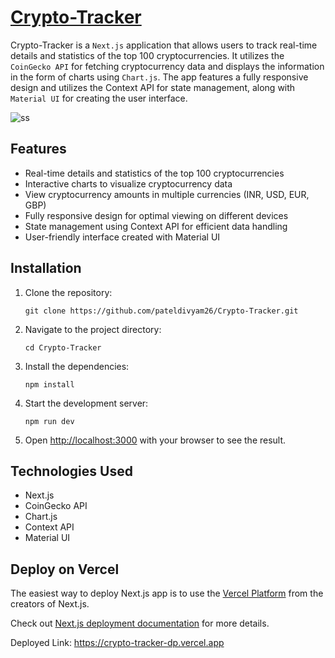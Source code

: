 # [Crypto-Tracker](https://github.com/pateldivyam26/Crypto-Tracker)

Crypto-Tracker is a `Next.js` application that allows users to track real-time details and statistics of the top 100 cryptocurrencies. It utilizes the `CoinGecko API` for fetching cryptocurrency data and displays the information in the form of charts using `Chart.js`. The app features a fully responsive design and utilizes the Context API for state management, along with `Material UI` for creating the user interface.

![ss](https://github.com/pateldivyam26/Crypto-Tracker/assets/79200448/ea48abf1-7103-4e66-9143-eb944335308e)

## Features

- Real-time details and statistics of the top 100 cryptocurrencies
- Interactive charts to visualize cryptocurrency data
- View cryptocurrency amounts in multiple currencies (INR, USD, EUR, GBP)
- Fully responsive design for optimal viewing on different devices
- State management using Context API for efficient data handling
- User-friendly interface created with Material UI

## Installation

1. Clone the repository:

   ```shell
   git clone https://github.com/pateldivyam26/Crypto-Tracker.git

2. Navigate to the project directory:

   ```shell
   cd Crypto-Tracker

3. Install the dependencies:

   ```shell
   npm install
   
4. Start the development server:

   ```shell
   npm run dev

5. Open [http://localhost:3000](http://localhost:3000) with your browser to see the result.

## Technologies Used

- Next.js
- CoinGecko API
- Chart.js
- Context API
- Material UI

## Deploy on Vercel

The easiest way to deploy Next.js app is to use the [Vercel Platform](https://vercel.com/new?utm_medium=default-template&filter=next.js&utm_source=create-next-app&utm_campaign=create-next-app-readme) from the creators of Next.js.

Check out [Next.js deployment documentation](https://nextjs.org/docs/deployment) for more details.

Deployed Link: https://crypto-tracker-dp.vercel.app
